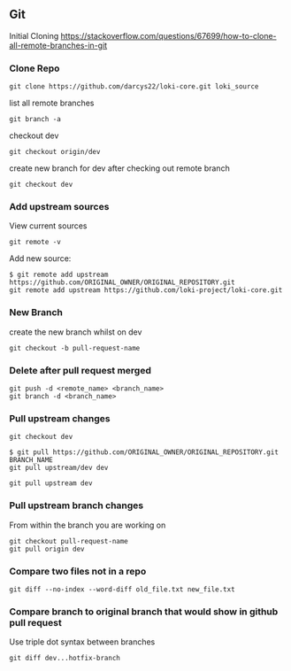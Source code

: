 ## Git

Initial Cloning
https://stackoverflow.com/questions/67699/how-to-clone-all-remote-branches-in-git

### Clone Repo
```
git clone https://github.com/darcys22/loki-core.git loki_source
```

list all remote branches
```
git branch -a
```

checkout dev
```
git checkout origin/dev
```

create new branch for dev after checking out remote branch
```
git checkout dev
```
### Add upstream sources
View current sources
```
git remote -v
```

Add new source:
```
$ git remote add upstream https://github.com/ORIGINAL_OWNER/ORIGINAL_REPOSITORY.git
git remote add upstream https://github.com/loki-project/loki-core.git
```
### New Branch

create the new branch whilst on dev
```
git checkout -b pull-request-name
```

### Delete after pull request merged
```
git push -d <remote_name> <branch_name>
git branch -d <branch_name>
```

### Pull upstream changes
```
git checkout dev

$ git pull https://github.com/ORIGINAL_OWNER/ORIGINAL_REPOSITORY.git BRANCH_NAME
git pull upstream/dev dev

git pull upstream dev

```

### Pull upstream branch changes
From within the branch you are working on 
```
git checkout pull-request-name
git pull origin dev
```

### Compare two files not in a repo
```
git diff --no-index --word-diff old_file.txt new_file.txt
```

### Compare branch to original branch that would show in github pull request
Use triple dot syntax between branches
```
git diff dev...hotfix-branch
```
